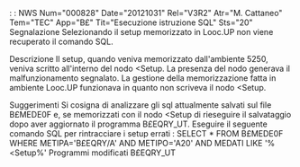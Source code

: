  :  : NWS Num="000828" Date="20121031" Rel="V3R2" Atr="M. Cattaneo" Tem="TEC" App="B£" Tit="Esecuzione istruzione SQL" Sts="20"
Segnalazione
Selezionando il setup memorizzato in Looc.UP non viene recuperato il comando SQL.

Descrizione
Il setup, quando veniva memorizzato dall'ambiente 5250, veniva scritto all'interno del nodo <Setup.
La presenza del nodo generava il malfunzionamento segnalato.
La gestione della memorizzazione fatta in ambiente Looc.UP funzionava in quanto non scriveva il nodo <Setup.

Suggerimenti
Si cosigna di analizzare gli sql attualmente salvati sul file B£MEDE0F e, se memorizzati con il nodo
<Setup di rieseguire il salvataggio dopo aver aggiornato il programma B£EQRY_UT.
Eseguire il seguente comando SQL per rintracciare i setup errati : 
SELECT * FROM B£MEDE0F WHERE METIPA='B£EQRY/A' AND METIPO='A20' AND MEDATI LIKE '%<Setup%' 
Programmi modificati
B£EQRY_UT
